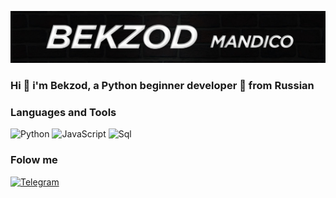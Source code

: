 ![Header](https://github.com/mandico21/mandico21/blob/main/assets/logo.jpg)

### Hi 👋 i'm Bekzod, a Python beginner developer 📡 from Russian


### Languages and Tools

![Python](https://img.shields.io/badge/Python-0b0d0d?style=for-the-badge&logo=python)
![JavaScript](https://img.shields.io/badge/JavaScript-0b0d0d?style=for-the-badge&logo=JavaScript)
![Sql](https://img.shields.io/badge/Sql-0b0d0d?style=for-the-badge&logo=postgresql)

### Folow me
[![Telegram](https://img.shields.io/badge/Telegram-0b0d0d?style=for-the-badge&logo=Telegram)](https://t.me/mandico21)
